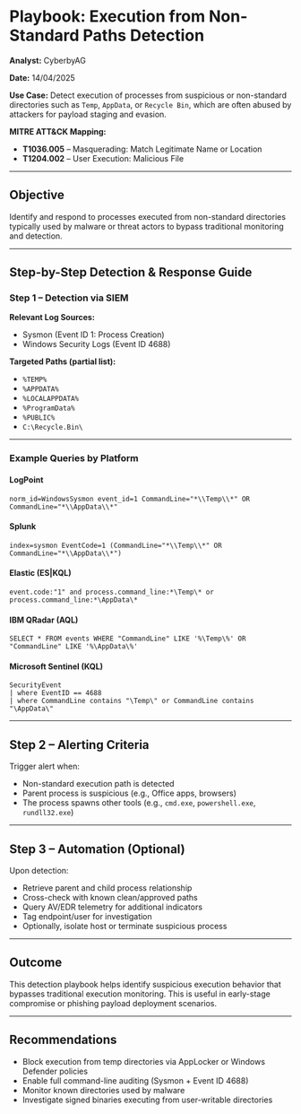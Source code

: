 # Playbook: Execution from Non-Standard Paths Detection

**Analyst:** CyberbyAG 

**Date:** 14/04/2025  

**Use Case:** Detect execution of processes from suspicious or non-standard directories such as `Temp`, `AppData`, or `Recycle Bin`, which are often abused by attackers for payload staging and evasion.

**MITRE ATT&CK Mapping:**
- **T1036.005** – Masquerading: Match Legitimate Name or Location
- **T1204.002** – User Execution: Malicious File

---

## Objective

Identify and respond to processes executed from non-standard directories typically used by malware or threat actors to bypass traditional monitoring and detection.

---

## Step-by-Step Detection & Response Guide

### Step 1 – Detection via SIEM

**Relevant Log Sources:**
- Sysmon (Event ID 1: Process Creation)
- Windows Security Logs (Event ID 4688)

**Targeted Paths (partial list):**
- `%TEMP%`
- `%APPDATA%`
- `%LOCALAPPDATA%`
- `%ProgramData%`
- `%PUBLIC%`
- `C:\Recycle.Bin\`

---

### Example Queries by Platform

#### LogPoint
```logpoint
norm_id=WindowsSysmon event_id=1 CommandLine="*\\Temp\\*" OR CommandLine="*\\AppData\\*"
```

#### Splunk
```splunk
index=sysmon EventCode=1 (CommandLine="*\\Temp\\*" OR CommandLine="*\\AppData\\*")
```

#### Elastic (ES|KQL)
```kql
event.code:"1" and process.command_line:*\Temp\* or process.command_line:*\AppData\*
```

#### IBM QRadar (AQL)
```aql
SELECT * FROM events WHERE "CommandLine" LIKE '%\Temp\%' OR "CommandLine" LIKE '%\AppData\%'
```

#### Microsoft Sentinel (KQL)
```kql
SecurityEvent
| where EventID == 4688
| where CommandLine contains "\Temp\" or CommandLine contains "\AppData\"
```

---

## Step 2 – Alerting Criteria

Trigger alert when:
- Non-standard execution path is detected
- Parent process is suspicious (e.g., Office apps, browsers)
- The process spawns other tools (e.g., `cmd.exe`, `powershell.exe`, `rundll32.exe`)

---

## Step 3 – Automation (Optional)

Upon detection:
- Retrieve parent and child process relationship
- Cross-check with known clean/approved paths
- Query AV/EDR telemetry for additional indicators
- Tag endpoint/user for investigation
- Optionally, isolate host or terminate suspicious process

---

## Outcome

This detection playbook helps identify suspicious execution behavior that bypasses traditional execution monitoring. This is useful in early-stage compromise or phishing payload deployment scenarios.

---

## Recommendations

- Block execution from temp directories via AppLocker or Windows Defender policies
- Enable full command-line auditing (Sysmon + Event ID 4688)
- Monitor known directories used by malware
- Investigate signed binaries executing from user-writable directories
